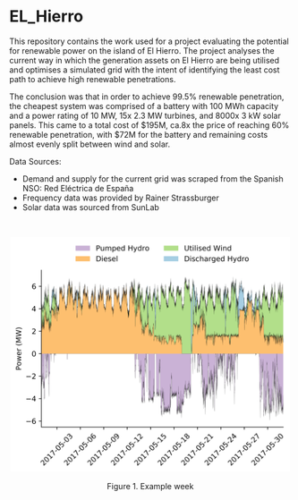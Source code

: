 # EL_Hierro

This repository contains the work used for a project evaluating the potential for renewable power on the island of El Hierro. The project analyses the current way in which the generation assets on El Hierro are being utilised and optimises a simulated grid with the intent of identifying the least cost path to achieve high renewable penetrations.

The conclusion was that in order to achieve 99.5% renewable penetration, the cheapest system was comprised of a battery with 100 MWh capacity and a power rating of 10 MW, 15x 2.3 MW turbines, and 8000x 3 kW solar panels. This came to a total cost of $195M, ca.8x the price of reaching 60% renewable penetration, with $72M for the battery and remaining costs almost evenly split between wind and solar. 

Data Sources:
* Demand and supply for the current grid was scraped from the Spanish NSO: Red Eléctrica de España
* Frequency data was provided by Rainer Strassburger
* Solar data was sourced from SunLab 

<br>

<p align="center">
  <img src="img/example_week.png" width="500"></img>
</p>
<p align="center">Figure 1. Example week</p>
